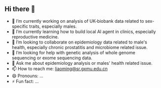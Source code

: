 ## Hi there 👋

- 🔭 I’m currently working on analysis of UK-biobank data related to sex-specific traits, especially males.
- 🌱 I’m currently learning how to build local AI agent in clinics, especially reproductive medicine.
- 👯 I’m looking to collaborate on epidemiology data related to male's health, especially chronic prostatitis and microbiome related issue.
- 🤔 I’m looking for help with genetic analysis of whole genome sequencing or exome sequencing data. 
- 💬 Ask me about epidemiology analysis or males' health related issue.
- 📫 How to reach me:  liaoming@sr.gxmu.edu.cn
- 😄 Pronouns: ...
- ⚡ Fun fact: ...

